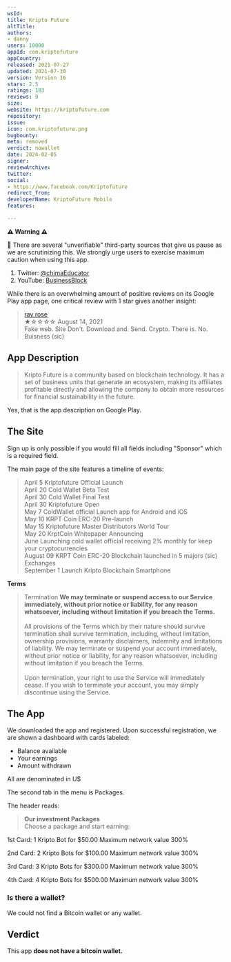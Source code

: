 ```yaml
---
wsId: 
title: Kripto Future
altTitle: 
authors:
- danny
users: 10000
appId: com.kriptofuture
appCountry: 
released: 2021-07-27
updated: 2021-07-30
version: Version 16
stars: 2.5
ratings: 183
reviews: 9
size: 
website: https://kriptofuture.com
repository: 
issue: 
icon: com.kriptofuture.png
bugbounty: 
meta: removed
verdict: nowallet
date: 2024-02-05
signer: 
reviewArchive: 
twitter: 
social:
- https://www.facebook.com/Kriptofuture
redirect_from: 
developerName: KriptoFuture Mobile
features: 

---
```


**⚠️ Warning ⚠️** 

🚩 There are several "unverifiable" third-party sources that give us pause as we are scrutinizing this. We strongly urge users to exercise maximum caution when using this app. 

1. Twitter: [@chimaEducator](https://twitter.com/ChimaEducator/status/1446950119853674499)
2. YouTube: [BusinessBlock](https://www.youtube.com/watch?v=cXRslpByhIA)

While there is an overwhelming amount of positive reviews on its Google Play app page, one critical review with 1 star gives another insight:

> [ray rose](https://play.google.com/store/apps/details?id=com.kriptofuture&reviewId=gp%3AAOqpTOHIbl-Z8KQmF-L9lj7bhGN53UjOk8dTaMg_FFmFctTIJFX_l8puu39f2ZtsCr3QPwFJlVZ9JMez7c0Y9Q)<br>
  ★☆☆☆☆ August 14, 2021 <br>
       Fake web. Site Don't. Download and. Send. Crypto. There is. No. Buisness (sic)

## App Description

> Kripto Future is a community based on blockchain technology. It has a set of business units that generate an ecosystem, making its affiliates profitable directly and allowing the company to obtain more resources for financial sustainability in the future.

Yes, that is the app description on Google Play.

## The Site

Sign up is only possible if you would fill all fields including "Sponsor" which is a required field. 

The main page of the site features a timeline of events: 

> April 5 Kriptofuture Official Launch<br>
April 20 Cold Wallet Beta Test<br>
April 30 Cold Wallet Final Test<br>
April 30 Kriptofuture Open<br>
May 7 ColdWallet official Launch app for Android and iOS<br>
May 10 KRPT Coin ERC-20 Pre-launch<br>
May 15 Kriptofuture Master Distributors World Tour<br>
May 20 KrptCoin Whitepaper Announcing<br>
June Launching cold wallet official receiving 2% monthly for keep your cryptocurrencies<br>
August 09 KRPT Coin ERC-20 Blockchain launched in 5 majors (sic) Exchanges<br>
September 1 Launch Kripto Blockchain Smartphone

**Terms**

> Termination
**We may terminate or suspend access to our Service immediately, without
prior notice or liability, for any reason whatsoever, including without limitation if you breach the Terms.**<br><br>
All provisions of the Terms which by their nature should survive termination
shall survive termination, including, without limitation, ownership provisions, warranty disclaimers, indemnity and limitations of liability.
We may terminate or suspend your account immediately, without prior notice
or liability, for any reason whatsoever, including without limitation if you
breach the Terms.<br><br>
Upon termination, your right to use the Service will immediately cease. If you
wish to terminate your account, you may simply discontinue using the Service.

## The App

We downloaded the app and registered. Upon successful registration, we are shown a dashboard with cards labeled: 

- Balance available 
- Your earnings
- Amount withdrawn

All are denominated in U$

The second tab in the menu is Packages. 

The header reads: 

> **Our investment Packages**<br>
Choose a package and start earning:

1st Card: 1 Kripto Bot for $50.00
Maximum network value 300%

2nd Card: 2 Kripto Bots for $100.00
Maximum network value 300%

3rd Card: 3 Kripto Bots for $300.00
Maximum network value 300%

4th Card: 4 Kripto Bots for $500.00
Maximum network value 300%

### Is there a wallet?

We could not find a Bitcoin wallet or any wallet.

## Verdict

This app **does not have a bitcoin wallet.**

